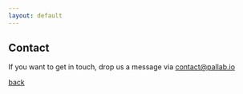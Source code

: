 ```yaml
---
layout: default
---
```


## Contact

If you want to get in touch, drop us a message via [contact@pallab.io](mailto:contact@pallab.io)

[back](./)

